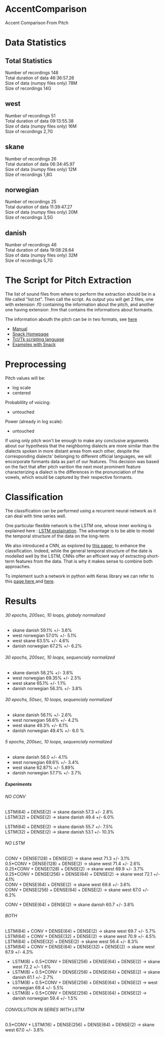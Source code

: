 # AccentComparison
Accent Comparison From Pitch

# Data Statistics
## Total Statistics
Number of recordings  148</br>
Total duration of data 46:36:57.26</br>
Size of data (numpy files only)  78M	</br>
Size of recordings 14G	</br>
## west
Number of recordings  51</br>
Total duration of data 09:13:55.38</br>
Size of data (numpy files only) 16M	</br>
Size of recordings 2,7G	</br>
## skane
Number of recordings  26</br>
Total duration of data 06:34:45.97</br>
Size of data (numpy files only) 12M	</br>
Size of recordings 1,8G	</br>
## norwegian
Number of recordings  25</br>
Total duration of data 11:39:47.27</br>
Size of data (numpy files only) 20M	</br>
Size of recordings 3,5G	</br>
## danish
Number of recordings  46</br>
Total duration of data 19:08:28.64</br>
Size of data (numpy files only) 32M	</br>
Size of recordings 5,7G	</br>

# The Script for Pitch Extraction

The list of sound files from where to perform the extraction should be in a file called "list.txt".
Then call the script. As output you will get 2 files, one with extension .f0 containing the information about the pitch, and another one having extension .frm that contains the informations about formants.

The information abouth the pitch can be in two formats, see [here](http://www.speech.kth.se/snack/man/snack2.2/tcl-man.html#spitch)


 - [Manual](http://www.speech.kth.se/snack/man/snack2.2/tcl-man.html)
 - [Snack Homepage](http://www.speech.kth.se/snack/)
 - [Tcl/Tk scripting language](https://www.tcl.tk/software/tcltk/)
 - [Examples with Snack](https://www.speech.kth.se/snack/tutorial.html#gettingstarted)

# Preprocessing

Pitch values will be:
 - log scale
 - centered

Probablility of voicing:
 - untouched
 
Power (already in log scale):
 - untouched

If using only pitch won't be enough to make any conclusive arguments about our hypothesis that the neighboring dialects are more similar than the dialects spoken in more distant areas from each other, despite the corresponding dialects' belonging to different official languages, we will encorporate formants data as part of our features. This decision was based on the fact that after pitch varition the next most prominent feature characterizing a dialect is the differences in the pronunciation of the vowels, which would be captured by their respective formants.

# Classification

The classification can be performed using a recurrent neural network as it can deal with time series well. 

One particular flexible network is the LSTM one, whose inner working is explained here : [LSTM explaination](http://colah.github.io/posts/2015-08-Understanding-LSTMs/). The advantage is to be able to model the temporal structure of the data on the long-term. 

We also introduced a CNN, as explored by [this paper](https://ieeexplore.ieee.org/document/8141873), to enhance the classification. Indeed, while the general temporal structure of the date is modelled well by the LSTM, CNNs offer an efficient way of extracting short-term features from the data. That is why it makes sense to combine both approaches.


To implement such a network in python with Keras library we can refer to this [page here ](https://keras.io/getting-started/sequential-model-guide/) and [here](https://keras.io/layers/recurrent/).


# Results

###### 30 epochs, 200sec, 10 loops, globaly normalized

 - skane danish 			59.1% +/- 3.6% </br>
 - west norwegian		57.0% +/- 5.1% 	<!--previously 58.8% +/- 4.5% (20 epoch, 5 loops) --></br>
 - west skane 				63.5% +/- 4.6% </br>
 - danish norwegian 67.2% +/- 6.2%</br>

###### 30 epochs, 200sec, 10 loops, sequencialy normalized


 - skane danish 			58.2% +/- 3.8%</br>
 - west norwegian		69.35%  +/- 2.5%</br>
 - west skane	65.1%  +/- 1.1%</br>
 - danish norwegian 56.3% +/- 3.8%</br>
 

###### 30 epochs, 50sec, 10 loops, sequencialy normalized


 - skane danish 			56.1% +/- 2.6%</br>
 - west norwegian		56.6%  +/- 4.2%</br>
 - west skane	49.3%  +/- 6.1%</br>      
 - danish norwegian 49.4% +/- 6.0 %</br>
 
 ###### 5 epochs, 200sec, 10 loops, sequencialy normalized
 
 - skane danish 58.0 +/- 4.1%	</br>
 - west norwegian		69.6%  +/- 3.4% </br>
 - west skane  62.87% +/- 5.89% </br>
 - danish norwegian 57.7% +/- 3.7%</br>
 
 
 ##### Experiments
 ###### NO CONV
LSTM(64) + DENSE(2) -> skane danish 57.3 +/- 2.8%	</br>
LSTM(32) + DENSE(2) -> skane danish 49.4 +/- 6.0%	</br>

LSTM(64) + DENSE(2) -> skane danish 55.7 +/- 7.5%	</br>
LSTM(32) + DENSE(2) -> skane danish 53.1 +/- 10.3%	</br>
###### NO LSTM
CONV + DENSE(128) + DENSE(2) -> skane west 71.3 +/- 3.1%	</br>
0.5\*CONV + DENSE(128) + DENSE(2) -> skane west 71.4 +/- 2.6%	</br>
0.25\*CONV + DENSE(128) + DENSE(2) -> skane west 69.9 +/- 3.7%	</br>
0.25\*CONV + DENSE(256) + DENSE(64) + DENSE(2) -> skane west 72.1 +/- 4.1%	</br>
CONV + DENSE(64) + DENSE(2) -> skane west 69.8 +/- 3.6%	</br>
CONV + DENSE(256) + DENSE(64) + DENSE(2) -> skane west 67.0 +/- 6.2%	</br>

CONV + DENSE(64) + DENSE(2) -> skane danish 60.7 +/- 3.8%	</br>

###### BOTH
LSTM(64) + CONV + DENSE(64) + DENSE(2) -> skane west 69.7 +/- 5.7%	</br>
LSTM(64) + CONV + DENSE(32) + DENSE(2) -> skane west 70.9 +/- 4.5%	</br>
LSTM(64) + DENSE(32) + DENSE(2) -> skane west 56.4 +/- 8.3%	</br>
LSTM(64) + CONV + DENSE(64) + DENSE(32) + DENSE(2) -> skane west 67.9 +/- 4.3%	</br>
- LSTM(8) + 0.5\*CONV + DENSE(256) + DENSE(64) + DENSE(2) -> skane west 72.2 +/- 1.8%	</br>
- LSTM(8) + 0.5\*CONV + DENSE(256) + DENSE(64) + DENSE(2) -> skane danish 61.1 +/- 2.7%	</br>
- LSTM(8) + 0.5\*CONV + DENSE(256) + DENSE(64) + DENSE(2) -> west norwegian 69.4 +/- 5.5%	</br>
- LSTM(8) + 0.5\*CONV + DENSE(256) + DENSE(64) + DENSE(2) -> danish norwegian 59.4 +/- 1.5%	</br>

###### CONVOLUTION IN SERIES WITH LSTM
0.5\*CONV + LSTM(16) +  DENSE(256) + DENSE(64) + DENSE(2) -> skane west 67.0 +/- 3.8%	</br>


